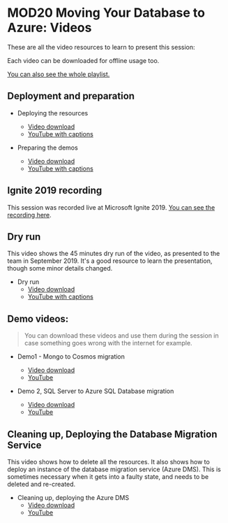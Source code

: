 # MOD20 Moving Your Database to Azure: Videos

These are all the video resources to learn to present this session:

Each video can be downloaded for offline usage too.

[You can also see the whole playlist.](https://www.youtube.com/playlist?list=PLl8yjZLsL_Wol43sR9iUL5MqFn2OBSzCV)

## Deployment and preparation

- Deploying the resources
    - [Video download](https://globaleventcdn.blob.core.windows.net/assets/mod/mod20/Mod20%20TTT%20-%2001%20-%20Deploying.mp4)
    - [YouTube with captions](https://www.youtube.com/watch?v=QVUBW6bUd5A&list=PLl8yjZLsL_Wol43sR9iUL5MqFn2OBSzCV)

- Preparing the demos
    - [Video download](https://globaleventcdn.blob.core.windows.net/assets/mod/mod20/Mod20%20TTT%20-%2002%20-%20Preparing.mp4)
    - [YouTube with captions](https://www.youtube.com/watch?v=WotAy0MlWWA&list=PLl8yjZLsL_Wol43sR9iUL5MqFn2OBSzCV)

## Ignite 2019 recording

This session was recorded live at Microsoft Ignite 2019. [You can see the recording here](https://myignite.techcommunity.microsoft.com/sessions/82989?source=sessions).

## Dry run

This video shows the 45 minutes dry run of the video, as presented to the team in September 2019. It's a good resource to learn the presentation, though some minor details changed.

- Dry run
    - [Video download](https://globaleventcdn.blob.core.windows.net/assets/mod/mod20/Mod20%20TTT%20-%2003%20-%20Dry%20run.mp4)
    - [YouTube with captions](https://www.youtube.com/watch?v=i1TtS3i_Y28&list=PLl8yjZLsL_Wol43sR9iUL5MqFn2OBSzCV)

## Demo videos:

> You can download these videos and use them during the session in case something goes wrong with the internet for example.

- Demo1 - Mongo to Cosmos migration
    - [Video download](https://globaleventcdn.blob.core.windows.net/assets/mod/mod20/Mod20%20TTT%20-%20Demo1%20-%20Mongo%20to%20Cosmos%20migration.mp4)
    - [YouTube](https://www.youtube.com/watch?v=fdPJH0Z4F7I&list=PLl8yjZLsL_Wol43sR9iUL5MqFn2OBSzCV)

- Demo 2, SQL Server to Azure SQL Database migration
    - [Video download](https://globaleventcdn.blob.core.windows.net/assets/mod/mod20/Mod20%20TTT%20-%20Demo2%20-%20SQL%20to%20Azure%20SQL%20migration.mp4)
    - [YouTube](https://www.youtube.com/watch?v=Q6OWG61h-4g&list=PLl8yjZLsL_Wol43sR9iUL5MqFn2OBSzCV)

## Cleaning up, Deploying the Database Migration Service

This video shows how to delete all the resources. It also shows how to deploy an instance of the database migration service (Azure DMS). This is sometimes necessary when it gets into a faulty state, and needs to be deleted and re-created.

- Cleaning up, deploying the Azure DMS
    - [Video download](https://globaleventcdn.blob.core.windows.net/assets/mod/mod20/Mod20%20TTT%20-%2004%20-%20Cleanup.mp4)
    - [YouTube](https://www.youtube.com/watch?v=G1or6Zhh4Do&list=PLl8yjZLsL_Wol43sR9iUL5MqFn2OBSzCV)

